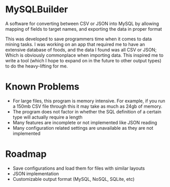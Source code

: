 # MySQLBuilder
A software for converting between CSV or JSON into MySQL by allowing mapping of fields to target names, and exporting the data in proper format

This was developed to save programmers time when it comes to data mining tasks. I was working on an app that required me to have an extensive database of foods, and the data I found was all CSV or JSON; Which is obviously commonplace when importing data. This inspired me to write a tool (which I hope to expand on in the future to other output types) to do the heavy-lifting for me.

# Known Problems
* For large files, this program is memory intensive. For example, if you run a 150mb CSV file through this it may take as much as 24gb of memory. 
* The program does not factor in whether the SQL definition of a certain type will actually require a length
* Many features are incomplete or not implemented like JSON reading
* Many configuration related settings are unavailable as they are not implemented

# Roadmap
* Save configurations and load them for files with similar layouts
* JSON implementation
* Customizable output format (MySQL, NoSQL, SQLite, etc)
